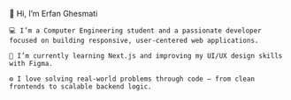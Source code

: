 👋 Hi, I’m Erfan Ghesmati

    💻 I’m a Computer Engineering student and a passionate developer focused on building responsive, user-centered web applications.

    🌱 I’m currently learning Next.js and improving my UI/UX design skills with Figma.

    ⚙️ I love solving real-world problems through code — from clean frontends to scalable backend logic.
